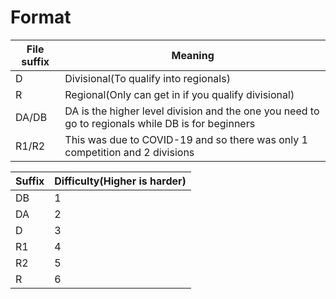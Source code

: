 # Format
| File suffix | Meaning |
| ----------- | ------- |
| D | Divisional(To qualify into regionals) |
| R | Regional(Only can get in if you qualify divisional) |
| DA/DB | DA is the higher level division and the one you need to go to regionals while DB is for beginners |
| R1/R2 | This was due to COVID-19 and so there was only 1 competition and 2 divisions |

| Suffix | Difficulty(Higher is harder) |
| ------ | ---------------------------- |
| DB | 1 |
| DA | 2 |
| D | 3 |
| R1 | 4 |
| R2 | 5 |
| R | 6 |
